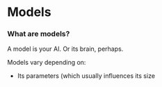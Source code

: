 # Models

### What are models?

A model is your AI. Or its brain, perhaps.

Models vary depending on:

- Its parameters (which usually influences its size
